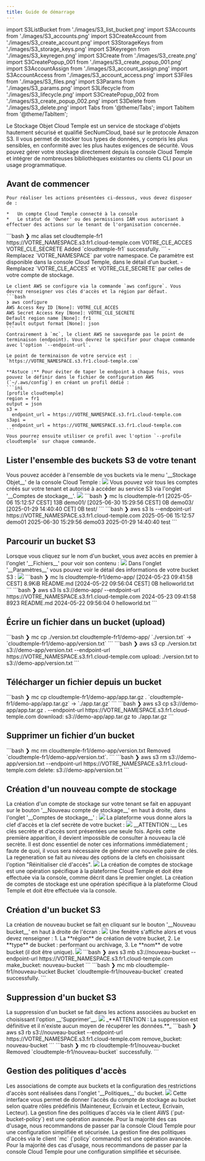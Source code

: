 ```yaml
---
title: Guide de démarrage
---
```

import S3ListBucket from './images/S3_list_bucket.png'
import S3Accounts from './images/S3_accounts.png'
import S3CreateAccount from './images/S3_create_account.png'
import S3StorageKeys from './images/S3_storage_keys.png'
import S3Keyregen from './images/S3_keyregen.png'
import S3Create from './images/S3_create.png'
import S3CreatePopup_001 from './images/S3_create_popup_001.png'
import S3AccountAssign from './images/S3_account_assign.png'
import S3AccountAccess from './images/S3_account_access.png'
import S3Files from './images/S3_files.png'
import S3Params from './images/S3_params.png'
import S3Lifecycle from './images/S3_lifecycle.png'
import S3CreatePopup_002 from './images/S3_create_popup_002.png'
import S3Delete from './images/S3_delete.png'
import Tabs from '@theme/Tabs';
import TabItem from '@theme/TabItem';


Le Stockage Objet Cloud Temple est un service de stockage d'objets hautement sécurisé et qualifié SecNumCloud, basé sur le protocole Amazon S3. Il vous permet de stocker tous types de données, y compris les plus sensibles, en conformité avec les plus hautes exigences de sécurité. Vous pouvez gérer votre stockage directement depuis la console Cloud Temple et intégrer de nombreuses bibliothèques existantes ou clients CLI pour un usage programmatique.

## Avant de commencer


<Tabs>
  <TabItem value="Console Cloud Temple" label="Console Cloud Temple" default>

    Pour réaliser les actions présentées ci-dessous, vous devez disposer de :

    *   Un compte Cloud Temple connecté à la console
    *   Le statut de 'Owner' ou des permissions IAM vous autorisant à effectuer des actions sur le tenant de l'organisation concernée.

  </TabItem>
  <TabItem value="MC CLI" label="MC CLI">
    ```bash
    ❯ mc alias set cloudtemple-fr1 https://VOTRE_NAMESPACE.s3.fr1.cloud-temple.com VOTRE_CLE_ACCES VOTRE_CLE_SECRETE
    Added `cloudtemple-fr1` successfully.           
    ```
    - Remplacez `VOTRE_NAMESPACE` par votre namespace. Ce paramètre est disponible dans la console Cloud Temple, dans le détail d'un bucket.
    - Remplacez `VOTRE_CLE_ACCES` et `VOTRE_CLE_SECRETE` par celles de votre compte de stockage.

  </TabItem>
  <TabItem value="AWS CLI" label="AWS CLI">

    Le client AWS se configure via la commande `aws configure`. Vous devrez renseigner vos clés d'accès et la région par défaut.
    ```bash
    ❯ aws configure
    AWS Access Key ID [None]: VOTRE_CLE_ACCES
    AWS Secret Access Key [None]: VOTRE_CLE_SECRETE
    Default region name [None]: fr1
    Default output format [None]: json
    ```
    Contrairement à `mc`, le client AWS ne sauvegarde pas le point de terminaison (endpoint). Vous devrez le spécifier pour chaque commande avec l'option `--endpoint-url`.

    Le point de terminaison de votre service est : `https://VOTRE_NAMESPACE.s3.fr1.cloud-temple.com`

    **Astuce :** Pour éviter de taper le endpoint à chaque fois, vous pouvez le définir dans le fichier de configuration AWS (`~/.aws/config`) en créant un profil dédié :
    ```ini
    [profile cloudtemple]
    region = fr1
    output = json
    s3 =
      endpoint_url = https://VOTRE_NAMESPACE.s3.fr1.cloud-temple.com
    s3api =
      endpoint_url = https://VOTRE_NAMESPACE.s3.fr1.cloud-temple.com
    ```
    Vous pourrez ensuite utiliser ce profil avec l'option `--profile cloudtemple` sur chaque commande.


  </TabItem>

</Tabs>

## Lister l'ensemble des buckets S3 de votre tenant
<Tabs>
  <TabItem value="Console Cloud Temple" label="Console Cloud Temple" default>
    Vous pouvez accéder à l'ensemble de vos buckets via le menu '__Stockage Objet__' de la console Cloud Temple :
    <img src={S3ListBucket} />
    Vous pouvez voir tous les comptes créés sur votre tenant et autorisé à accéder au service S3 via l'onglet '__Comptes de stockage__'.
    <img src={S3Accounts} />
  </TabItem>
  <TabItem value="MC CLI" label="MC CLI">
    ```bash
    ❯ mc ls cloudtemple-fr1
    [2025-05-06 15:12:57 CEST]     13B demo01/
    [2025-06-30 15:29:56 CEST]      0B demo03/
    [2025-01-29 14:40:40 CET]      0B test/
    ```
  </TabItem>
  <TabItem value="AWS CLI" label="AWS CLI">
    ```bash
    ❯ aws s3 ls --endpoint-url https://VOTRE_NAMESPACE.s3.fr1.cloud-temple.com
    2025-05-06 15:12:57 demo01
    2025-06-30 15:29:56 demo03
    2025-01-29 14:40:40 test
    ```
  </TabItem>

</Tabs>

## Parcourir un bucket S3
<Tabs>
  <TabItem value="Console Cloud Temple" label="Console Cloud Temple" default>
    Lorsque vous cliquez sur le nom d'un bucket, vous avez accès en premier à l'onglet '__Fichiers__' pour voir son contenu :
    <img src={S3Files} />
    Dans l'onglet '__Paramètres__' vous pouvez voir le détail des informations de votre bucket S3 :
    <img src={S3Params} />
  </TabItem>
  <TabItem value="MC CLI" label="MC CLI">
    ```bash
    ❯ mc ls cloudtemple-fr1/demo-app/
    [2024-05-23 09:41:58 CEST] 8.9KiB README.md
    [2024-05-22 09:56:04 CEST]     0B helloworld.txt
    ```
  </TabItem>

  <TabItem value="AWS CLI" label="AWS CLI">
    ```bash
    ❯ aws s3 ls s3://demo-app/ --endpoint-url https://VOTRE_NAMESPACE.s3.fr1.cloud-temple.com
    2024-05-23 09:41:58      8923 README.md
    2024-05-22 09:56:04         0 helloworld.txt
    ```
  </TabItem>

</Tabs>

## Écrire un fichier dans un bucket (upload)
<Tabs>
  <TabItem value="MC CLI" label="MC CLI" default>
    ```bash
    ❯ mc cp ./version.txt cloudtemple-fr1/demo-app/
    `./version.txt` -> `cloudtemple-fr1/demo-app/version.txt`
    ```
  </TabItem>

  <TabItem value="AWS CLI" label="AWS CLI">
    ```bash
    ❯ aws s3 cp ./version.txt s3://demo-app/version.txt --endpoint-url https://VOTRE_NAMESPACE.s3.fr1.cloud-temple.com
    upload: ./version.txt to s3://demo-app/version.txt
    ```
  </TabItem>

</Tabs>

## Télécharger un fichier depuis un bucket
<Tabs>
  <TabItem value="MC CLI" label="MC CLI" default>
    ```bash
    ❯ mc cp cloudtemple-fr1/demo-app/app.tar.gz .
    `cloudtemple-fr1/demo-app/app.tar.gz` -> `./app.tar.gz`
    ```
  </TabItem>

  <TabItem value="AWS CLI" label="AWS CLI">
    ```bash
    ❯ aws s3 cp s3://demo-app/app.tar.gz . --endpoint-url https://VOTRE_NAMESPACE.s3.fr1.cloud-temple.com
    download: s3://demo-app/app.tar.gz to ./app.tar.gz
    ```
  </TabItem>

</Tabs>

## Supprimer un fichier d’un bucket
<Tabs>
  <TabItem value="MC CLI" label="MC CLI" default>
    ```bash
    ❯ mc rm cloudtemple-fr1/demo-app/version.txt
    Removed `cloudtemple-fr1/demo-app/version.txt`.
    ```
  </TabItem>

  <TabItem value="AWS CLI" label="AWS CLI">
    ```bash
    ❯ aws s3 rm s3://demo-app/version.txt --endpoint-url https://VOTRE_NAMESPACE.s3.fr1.cloud-temple.com
    delete: s3://demo-app/version.txt
    ```
  </TabItem>

</Tabs>

## Création d'un nouveau compte de stockage
<Tabs>
  <TabItem value="Console Cloud Temple" label="Console Cloud Temple" default>
    La création d'un compte de stockage sur votre tenant se fait en appuyant sur le bouton '__Nouveau compte de stockage__' en haut à droite, dans l'onglet '__Comptes de stockage__' :
    <img src={S3CreateAccount} />
    La plateforme vous donne alors la clef d'accès et la clef secrète de votre bucket :
    <img src={S3StorageKeys} />
    __ATTENTION :__ Les clés secrète et d'accès sont présentées une seule fois. Après cette première apparition, il devient impossible de consulter à nouveau la clé secrète. Il est donc essentiel de noter ces informations immédiatement ; faute de quoi, il vous sera nécessaire de générer une nouvelle paire de clés.
    La regeneration se fait au niveau des options de la clefs en choisissant l'option "Réinitialiser clé d'accès".
    <img src={S3Keyregen} />
  </TabItem>
  <TabItem value="AWS CLI" label="AWS CLI">
    La création de comptes de stockage est une opération spécifique à la plateforme Cloud Temple et doit être effectuée via la console, comme décrit dans le premier onglet.
  </TabItem>
  <TabItem value="MC CLI" label="MC CLI">
    La création de comptes de stockage est une opération spécifique à la plateforme Cloud Temple et doit être effectuée via la console.
  </TabItem>
</Tabs>

## Création d'un bucket S3
<Tabs>
  <TabItem value="Console Cloud Temple" label="Console Cloud Temple" default>
    La création de nouveau bucket se fait en cliquant sur le bouton '__Nouveau bucket__' en haut à droite de l'écran :
    <img src={S3Create} />
    Une fenêtre s'affiche alors et vous devez renseigner :
    1. La **région** de création de votre bucket,
    2. Le **type** de bucket : performant ou archivage,
    3. Le **nom** de votre bucket (il doit être unique).
    <img src={S3CreatePopup_001} />
  </TabItem>
  <TabItem value="AWS CLI" label="AWS CLI">
    ```bash
    ❯ aws s3 mb s3://nouveau-bucket --endpoint-url https://VOTRE_NAMESPACE.s3.fr1.cloud-temple.com
    make_bucket: nouveau-bucket
    ```
  </TabItem>
  <TabItem value="MC CLI" label="MC CLI">
    ```bash
    ❯ mc mb cloudtemple-fr1/nouveau-bucket
    Bucket `cloudtemple-fr1/nouveau-bucket` created successfully.
    ```
  </TabItem>
</Tabs>

## Suppression d'un bucket S3
<Tabs>
  <TabItem value="Console Cloud Temple" label="Console Cloud Temple" default>
    La suppression d'un bucket se fait dans les actions associées au bucket en choisissant l'option __'Supprimer'__.
    <img src={S3Delete} />
    _**ATTENTION : La suppression est définitive et il n'existe aucun moyen de récupérer les données.**_
  </TabItem>
  <TabItem value="AWS CLI" label="AWS CLI">
    ```bash
    ❯ aws s3 rb s3://nouveau-bucket --endpoint-url https://VOTRE_NAMESPACE.s3.fr1.cloud-temple.com
    remove_bucket: nouveau-bucket
    ```
  </TabItem>
  <TabItem value="MC CLI" label="MC CLI">
    ```bash
    ❯ mc rb cloudtemple-fr1/nouveau-bucket
    Removed `cloudtemple-fr1/nouveau-bucket` successfully.
    ```
  </TabItem>
</Tabs>

## Gestion des politiques d'accès
<Tabs>
  <TabItem value="Console Cloud Temple" label="Console Cloud Temple" default>
    Les associations de compte aux buckets et la configuration des restrictions d'accès sont réalisées dans l'onglet '__Politiques__' du bucket.
    <img src={S3AccountAssign} />
    Cette interface vous permet de donner l'accès du compte de stockage au bucket selon quatre rôles prédéfinis (Mainteneur, Ecrivain et Lecteur, Ecrivain, Lecteur).
  </TabItem>
  <TabItem value="AWS CLI" label="AWS CLI">
    La gestion fine des politiques d'accès via le client AWS (`put-bucket-policy`) est une opération avancée. Pour la majorité des cas d'usage, nous recommandons de passer par la console Cloud Temple pour une configuration simplifiée et sécurisée.
  </TabItem>
  <TabItem value="MC CLI" label="MC CLI">
    La gestion fine des politiques d'accès via le client `mc` (`policy` commands) est une opération avancée. Pour la majorité des cas d'usage, nous recommandons de passer par la console Cloud Temple pour une configuration simplifiée et sécurisée.
  </TabItem>
</Tabs>
